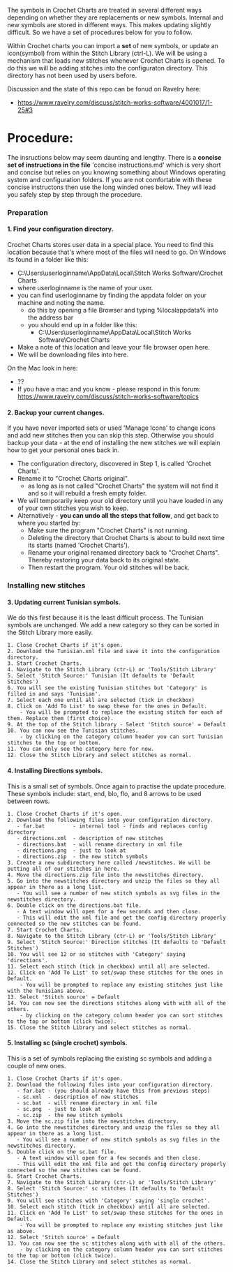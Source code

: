 The symbols in Crochet Charts are treated in several different ways depending on whether they are replacements or new symbols.
Internal and new symbols are stored in different ways. This makes updating slightly difficult. So we have a set of procedures below for you to follow.

Within Crochet charts you can import a **set** of new symbols, or update an icon(symbol) from within the Stitch Library (ctrl-L).
We will be using a mechanism that loads new stitches whenever Crochet Charts is opened.
To do this we will be adding stitches into the configuraton directory. This directory has not been used by users before.

Discussion and the state of this repo can be fonud on Ravelry here:
- https://www.ravelry.com/discuss/stitch-works-software/4001017/1-25#3

# Procedure: #
The insructions below may seem daunting and lengthy. There is a **concise set of instructions in the file** 'concise instructions.md' which is very short and concise but relies on you knowing something about Windows operating system and configuration folders. If you are not comfortable with these concise instructons then use the long winded ones below. They will lead you safely step by step through the procedure.

### Preparation
#### 1. Find your configuration directory.

Crochet Charts stores user data in a special place. You need to find this location because that's where most of the files will need to go.
On Windows its found in a folder like this:
   - C:\Users\userloginname\AppData\Local\Stitch Works Software\Crochet Charts
   - where userloginname is the name of your user.
   - you can find userloginname by finding the appdata folder on your machine and noting the name.
      - do this by opening a file Browser and typing %localappdata% into the address bar
      - you should end up in a folder like this:
         - C:\Users\userloginname\AppData\Local\Stitch Works Software\Crochet Charts
   - Make a note of this location and leave your file browser open here.
   - We will be downloading files into here.

On the Mac look in here:
   - ??
   - If you have a mac and you know - please respond in this forum: https://www.ravelry.com/discuss/stitch-works-software/topics
   
#### 2. Backup your current changes.

If you have never imported sets or used 'Manage Icons' to change icons and add new stitches then you can skip this step.
Otherwise you should backup your data - at the end of installing the new stitches we will explain how to get your personal ones back in.
   - The configuration directory, discovered in Step 1, is called 'Crochet Charts'.
   - Rename it to "Crochet Charts original".
       - as long as is not called "Crochet Charts" the system will not find it and so it will rebuild a fresh empty folder.
   - We will temporarily keep your old directory until you have loaded in any of your own stitches you wish to keep.
   - Alternatively - **you can undo all the steps that follow**, and get back to where you started by:
       - Make sure the program "Crochet Charts" is not running.
       - Deleting the directory that Crochet Charts is about to build next time its starts (named 'Crochet Charts').
       - Rename your original renamed directory back to "Crochet Charts". Thereby restoring your data back to its original state.
       - Then restart the program. Your old stitches will be back.

### Installing new stitches
#### 3. Updating current Tunisian symbols.

We do this first because it is the least difficult process.
The Tunisian symbols are unchanged. We add a new category so they can be sorted in the Stitch Library more easily.

    1. Close Crochet Charts if it's open.
    2. Download the Tunisian.xml file and save it into the configuration directory.
    3. Start Crochet Charts.
    4. Navigate to the Stitch Library (ctr-L) or 'Tools/Stitch Library'
    5. Select 'Stitch Source:' Tunisian (It defaults to 'Default Stitches')
    6. You will see the existing Tunisian stitches but 'Category' is filled in and says 'Tunisian'.
    7. Select each one until all are selected (tick in checkbox)
    8. Click on 'Add To List' to swap these for the ones in Default.
        - You will be prompted to replace the existing stitch for each of them. Replace them (first choice).
    9. At the top of the Stitch library - Select 'Stitch source' = Default
    10. You can now see the Tunisian stitches.
        - by clicking on the category column header you can sort Tunisian stitches to the top or bottom.
    11. You can only see the category here for now.
    12. Close the Stitch Library and select stitches as normal.
      
#### 4. Installing Directions symbols.

This is a small set of symbols. Once again to practise the update procedure.
These symbols include: start, end, blo, flo, and 8 arrows to be used between rows.

    1. Close Crochet Charts if it's open.
    2. Download the following files into your configuration directory.
       - far.bat         - internal tool - finds and replaces config directory
       - directions.xml  - description of new stitches
       - directions.bat  - will rename directory in xml file
       - directions.png  - just to look at
       - directions.zip  - the new stitch symbols
    3. Create a new subdirectory here called /newstitches. We will be putting all of our stitches in here.
    4. Move the directions.zip file into the newstitches directory.
    5. Go into the newstitches directory and unzip the files so they all appear in there as a long list.
       - You will see a number of new stitch symbols as svg files in the newstitches directory.
    6. Double click on the directions.bat file.
       - A text window will open for a few seconds and then close.
       - This will edit the xml file and get the config directory properly connected so the new stitches can be found.
    7. Start Crochet Charts.
    8. Navigate to the Stitch Library (ctr-L) or 'Tools/Stitch Library'
    9. Select 'Stitch Source:' Direction stitches (It defaults to 'Default Stitches')
    10. You will see 12 or so stitches with 'Category' saying 'directions'.
    11. Select each stitch (tick in checkbox) until all are selected.
    12. Click on 'Add To List' to set/swap these stitches for the ones in Default.
        - You will be prompted to replace any existing stitches just like with the Tunisians above.
    13. Select 'Stitch source' = Default
    14. You can now see the directions stitches along with with all of the others.
        - by clicking on the category column header you can sort stitches to the top or bottom (click twice).
    15. Close the Stitch Library and select stitches as normal.
    

#### 5. Installing sc (single crochet) symbols.

This is a set of symbols replacing the existing sc symbols and adding a couple of new ones.

    1. Close Crochet Charts if it's open.
    2. Download the following files into your configuration directory.
       - far.bat - (you should already have this from previous steps)
       - sc.xml  - description of new stitches
       - sc.bat  - will rename directory in xml file
       - sc.png  - just to look at
       - sc.zip  - the new stitch symbols
    3. Move the sc.zip file into the newstitches directory.
    4. Go into the newstitches directory and unzip the files so they all appear in there as a long list.
       - You will see a number of new stitch symbols as svg files in the newstitches directory.
    5. Double click on the sc.bat file.
       - A text window will open for a few seconds and then close.
       - This will edit the xml file and get the config directory properly connected so the new stitches can be found.
    6. Start Crochet Charts.
    7. Navigate to the Stitch Library (ctr-L) or 'Tools/Stitch Library'
    8. Select 'Stitch Source:' sc stitches (It defaults to 'Default Stitches')
    9. You will see stitches with 'Category' saying 'single crochet'.
    10. Select each stitch (tick in checkbox) until all are selected.
    11. Click on 'Add To List' to set/swap these stitches for the ones in Default.
        - You will be prompted to replace any existing stitches just like as above.
    12. Select 'Stitch source' = Default
    13. You can now see the sc stitches along with with all of the others.
        - by clicking on the category column header you can sort stitches to the top or bottom (click twice).
    14. Close the Stitch Library and select stitches as normal.
    
